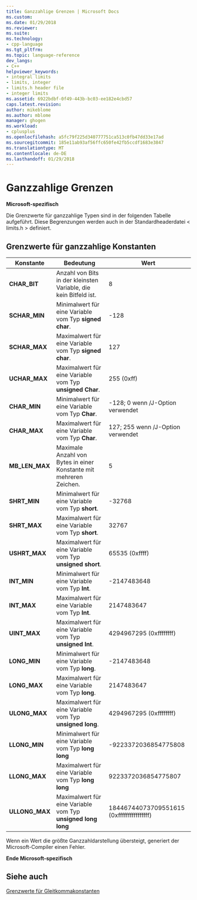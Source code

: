 ```yaml
---
title: Ganzzahlige Grenzen | Microsoft Docs
ms.custom: 
ms.date: 01/29/2018
ms.reviewer: 
ms.suite: 
ms.technology:
- cpp-language
ms.tgt_pltfrm: 
ms.topic: language-reference
dev_langs:
- C++
helpviewer_keywords:
- integral limits
- limits, integer
- limits.h header file
- integer limits
ms.assetid: 6922bdbf-0f49-443b-bc03-ee182e4cbd57
caps.latest.revision: 
author: mikeblome
ms.author: mblome
manager: ghogen
ms.workload:
- cplusplus
ms.openlocfilehash: a5fc79f225d340777751ca513c0fb47dd33e17ad
ms.sourcegitcommit: 185e11ab93af56ffc650fe42fb5ccdf1683e3847
ms.translationtype: MT
ms.contentlocale: de-DE
ms.lasthandoff: 01/29/2018
---
```

# <a name="integer-limits"></a>Ganzzahlige Grenzen

**Microsoft-spezifisch**

Die Grenzwerte für ganzzahlige Typen sind in der folgenden Tabelle aufgeführt. Diese Begrenzungen werden auch in der Standardheaderdatei < limits.h > definiert.

## <a name="limits-on-integer-constants"></a>Grenzwerte für ganzzahlige Konstanten

|Konstante|Bedeutung|Wert|
|--------------|-------------|-----------|
|**CHAR_BIT**|Anzahl von Bits in der kleinsten Variable, die kein Bitfeld ist.|8|
|**SCHAR_MIN**|Minimalwert für eine Variable vom Typ **signed char**.|-128|
|**SCHAR_MAX**|Maximalwert für eine Variable vom Typ **signed char**.|127|
|**UCHAR_MAX**|Maximalwert für eine Variable vom Typ **unsigned Char**.|255 (0xff)|
|**CHAR_MIN**|Minimalwert für eine Variable vom Typ **Char**.|-128; 0 wenn /J-Option verwendet|
|**CHAR_MAX**|Maximalwert für eine Variable vom Typ **Char**.|127; 255 wenn /J-Option verwendet|
|**MB_LEN_MAX**|Maximale Anzahl von Bytes in einer Konstante mit mehreren Zeichen.|5|
|**SHRT_MIN**|Minimalwert für eine Variable vom Typ **short**.|-32768|
|**SHRT_MAX**|Maximalwert für eine Variable vom Typ **short**.|32767|
|**USHRT_MAX**|Maximalwert für eine Variable vom Typ **unsigned short**.|65535 (0xffff)|
|**INT_MIN**|Minimalwert für eine Variable vom Typ **Int**.|-2147483648|
|**INT_MAX**|Maximalwert für eine Variable vom Typ **Int**.|2147483647|
|**UINT_MAX**|Maximalwert für eine Variable vom Typ **unsigned Int**.|4294967295 (0xffffffff)|
|**LONG_MIN**|Minimalwert für eine Variable vom Typ **long**.|-2147483648|
|**LONG_MAX**|Maximalwert für eine Variable vom Typ **long**.|2147483647|
|**ULONG_MAX**|Maximalwert für eine Variable vom Typ **unsigned long**.|4294967295 (0xffffffff)|
|**LLONG_MIN**|Minimalwert für eine Variable vom Typ **long long**|-9223372036854775808|
|**LLONG_MAX**|Maximalwert für eine Variable vom Typ **long long**|9223372036854775807|
|**ULLONG_MAX**|Maximalwert für eine Variable vom Typ **unsigned long long**|18446744073709551615 (0xffffffffffffffff)|

Wenn ein Wert die größte Ganzzahldarstellung übersteigt, generiert der Microsoft-Compiler einen Fehler.

**Ende Microsoft-spezifisch**

## <a name="see-also"></a>Siehe auch

[Grenzwerte für Gleitkommakonstanten](../cpp/floating-limits.md)  
